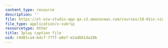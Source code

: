```yaml
---
content_type: resource
description: ''
file: https://ol-ocw-studio-app-qa.s3.amazonaws.com/courses/18-01sc-single-variable-calculus-fall-2010/c9d81ca4bdcf77ffa0e7e2ad661da28b_YN7k_bXXggY.srt
file_type: application/x-subrip
resourcetype: Other
title: 3play caption file
uid: c9d81ca4-bdcf-77ff-a0e7-e2ad661da28b
---
```

